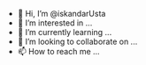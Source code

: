 - 👋 Hi, I’m @iskandarUsta
- 👀 I’m interested in ...
- 🌱 I’m currently learning ...
- 💞️ I’m looking to collaborate on ...
- 📫 How to reach me ...

<!---
iskandarUsta/iskandarUsta is a ✨ special ✨ repository because its `README.md` (this file) appears on your GitHub profile.
You can click the Preview link to take a look at your changes.
--->

